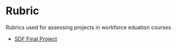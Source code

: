 # Rubric
Rubrics used for assessing projects in workforce eduation courses

- [SDF Final Project](./sdf/final-project/overview.md)
